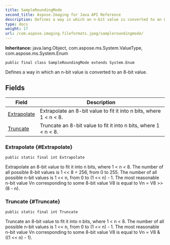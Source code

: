 ```yaml
---
title: SampleRoundingMode
second_title: Aspose.Imaging for Java API Reference
description: Defines a way in which an n-bit value is converted to an 8-bit value.
type: docs
weight: 17
url: /com.aspose.imaging.fileformats.jpeg/sampleroundingmode/
---
```

**Inheritance:**
java.lang.Object, com.aspose.ms.System.ValueType, com.aspose.ms.System.Enum
```
public final class SampleRoundingMode extends System.Enum
```

Defines a way in which an n-bit value is converted to an 8-bit value.
## Fields

| Field | Description |
| --- | --- |
| [Extrapolate](#Extrapolate) | Extrapolate an 8-bit value to fit it into n bits, where 1 < n < 8. |
| [Truncate](#Truncate) | Truncate an 8-bit value to fit it into n bits, where 1 < n < 8. |
### Extrapolate {#Extrapolate}
```
public static final int Extrapolate
```


Extrapolate an 8-bit value to fit it into n bits, where 1 < n < 8. The number of all possible 8-bit values is 1 << 8 = 256, from 0 to 255. The number of all possible n-bit values is 1 << n, from 0 to (1 << n) - 1. The most reasonable n-bit value Vn corresponding to some 8-bit value V8 is equal to Vn = V8 >> (8 - n).

### Truncate {#Truncate}
```
public static final int Truncate
```


Truncate an 8-bit value to fit it into n bits, where 1 < n < 8. The number of all possible n-bit values is 1 << n, from 0 to (1 << n) - 1. The most reasonable n-bit value Vn corresponding to some 8-bit value V8 is equal to Vn = V8 & ((1 << n) - 1).

